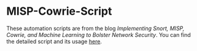 # MISP-Cowrie-Script
These automation scripts are from the blog *Implementing Snort, MISP, Cowrie, and Machine Learning to Bolster Network Security*. You can find the detailed script and its usage [here](https://walterdrake.gitbook.io/mysite/project/implementing-snort-misp-cowrie-and-machine-learning-to-bolster-network-security.).
